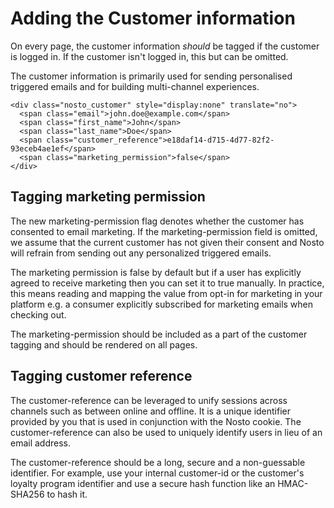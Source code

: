 # Adding the Customer information

On every page, the customer information _should_ be tagged if the customer is logged in. If the customer isn't logged in, this but can be omitted.

The customer information is primarily used for sending personalised triggered emails and for building multi-channel experiences.

```markup
<div class="nosto_customer" style="display:none" translate="no">
  <span class="email">john.doe@example.com</span>
  <span class="first_name">John</span>
  <span class="last_name">Doe</span>
  <span class="customer_reference">e18daf14-d715-4d77-82f2-93eceb4ae1ef</span>
  <span class="marketing_permission">false</span>
</div>
```

## Tagging marketing permission

The new marketing-permission flag denotes whether the customer has consented to email marketing. If the marketing-permission field is omitted, we assume that the current customer has not given their consent and Nosto will refrain from sending out any personalized triggered emails.

The marketing permission is false by default but if a user has explicitly agreed to receive marketing then you can set it to true manually. In practice, this means reading and mapping the value from opt-in for marketing in your platform e.g. a consumer explicitly subscribed for marketing emails when checking out.

The marketing-permission should be included as a part of the customer tagging and should be rendered on all pages.

## Tagging customer reference

The customer-reference can be leveraged to unify sessions across channels such as between online and offline. It is a unique identifier provided by you that is used in conjunction with the Nosto cookie. The customer-reference can also be used to uniquely identify users in lieu of an email address.

The customer-reference should be a long, secure and a non-guessable identifier. For example, use your internal customer-id or the customer's loyalty program identifier and use a secure hash function like an HMAC-SHA256 to hash it.

